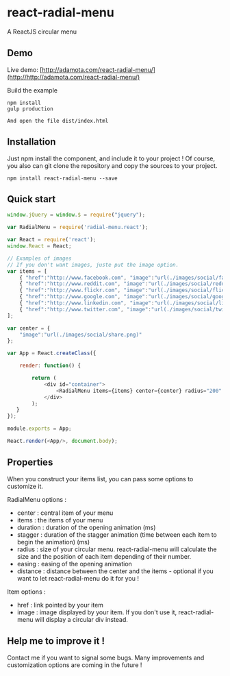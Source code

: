 react-radial-menu
=====

A ReactJS circular menu

## Demo

Live demo: [http://adamota.com/react-radial-menu/](http://http://adamota.com/react-radial-menu/)

Build the example

```
npm install
gulp production

And open the file dist/index.html
```

## Installation

Just npm install the component, and include it to your project ! 
Of course, you also can git clone the repository and copy the sources to your project.

```
npm install react-radial-menu --save
```

## Quick start

``` javascript
window.jQuery = window.$ = require("jquery");

var RadialMenu = require('radial-menu.react');

var React = require('react');
window.React = React;

// Examples of images
// If you don't want images, juste put the image option. 
var items = [
	{ "href":"http://www.facebook.com", "image":"url(./images/social/facebook.png)"}, 
	{ "href":"http://www.reddit.com", "image":"url(./images/social/reddit.png)"}, 
	{ "href":"http://www.flickr.com", "image":"url(./images/social/flickr.png)"}, 
	{ "href":"http://www.google.com", "image":"url(./images/social/googleplus.png)"}, 
	{ "href":"http://www.linkedin.com", "image":"url(./images/social/linkedin.png)"}, 
	{ "href":"http://www.twitter.com", "image":"url(./images/social/twitter.png)"}
];

var center = {
	"image":"url(./images/social/share.png)"
};

var App = React.createClass({

	render: function() {

		return (
			<div id="container">
    			<RadialMenu items={items} center={center} radius="200" />
    		</div>
    	);
   }
});

module.exports = App;

React.render(<App/>, document.body);
```

## Properties
When you construct your items list, you can pass some options to customize it. 

RadialMenu options : 

- center : central item of your menu
- items : the items of your menu
- duration : duration of the opening animation (ms)
- stagger : duration of the stagger animation (time between each item to begin the animation) (ms)
- radius : size of your circular menu. react-radial-menu will calculate the size and the position of each item depending of their number.
- easing : easing of the opening animation 
- distance : distance between the center and the items - optional if you want to let react-radial-menu do it for you !

Item options : 

- href : link pointed by your item
- image : image displayed by your item. If you don't use it, react-radial-menu will display a circular div instead.


## Help me to improve it !

Contact me if you want to signal some bugs. 
Many improvements and customization options are coming in the future !